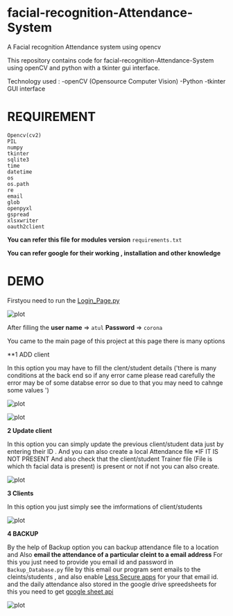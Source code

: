 # facial-recognition-Attendance-System
A Facial recognition Attendance system using opencv

This repository contains code for facial-recognition-Attendance-System using openCV and python with a tkinter gui interface. 

Technology used : -openCV (Opensource Computer Vision) -Python -tkinter GUI interface

# REQUIREMENT 

```
Opencv(cv2)
PIL
numpy
tkinter
sqlite3
time
datetime
os
os.path
re
email
glob
openpyxl
gspread
xlsxwriter
oauth2client
```


**You can refer this file  for modules version**
```requirements.txt```

**You can  refer google for their working , installation  and other knowledge**

# DEMO
Firstyou need to run the  [Login_Page.py](README.md)

![plot](./images/login.jpg)


After filling the **user name** =>  ```atul``` **Password** => ```corona``` 

You came to the main page of this project at this page there is many options 

**1 ADD client 

In this option you may have to fill the clent/student details ('there is many conditions at the back end so if any error came please read carefully the error may be of some databse error  so due to that you may need to cahnge some values ')

![plot](./images/addclient.jpg)


![plot](./images/addclient2.jpg)


**2 Update client**

In this option you can simply update the previous client/student data just by entering their ID . And you can also create a local Attendance file *IF IT IS NOT PRESENT And also check that the client/student Trainer file (File is which th facial data is present) is present or not if not you can also create.


![plot](./images/update.jpg)


**3 Clients**

In this option you just simply see the imformations of client/students


![plot](./images/detail.jpg)


**4 BACKUP**

By the help of Backup option you can backup attendance file to a location and Also **email the attendance of a particular cleint to a email address** For this you just need to 
provide you email id and password in ```Backup_Database.py``` file by this email our program sent emails to the cleints/students , and also enable  [Less Secure apps](https://myaccount.google.com/lesssecureapps?pli=1&rapt=AEjHL4O60nbAZyuojxGT8ChwsTYs7rNyxh7NVUSxbq3ty6TyihvrsctF2ticq7qESTyYSxXe-T-e8ZO1B_clxbnl3cHiYHM1sQ) for your that email id. 
and the daily attendance also stored in the google drive spreedsheets for this you need to get  [google sheet api](https://developers.google.com/sheets/api/quickstart/python) 


![plot](./images/backup.jpg)











